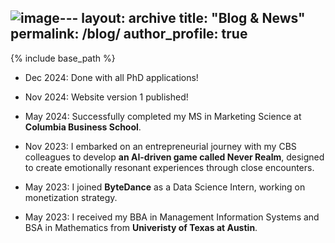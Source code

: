 ![image](https://github.com/user-attachments/assets/77d7802c-ac12-49ce-9227-d0b1ade1d881)---
layout: archive
title: "Blog & News"
permalink: /blog/
author_profile: true
---

{% include base_path %}

- Dec 2024: Done with all PhD applications!

- Nov 2024: Website version 1 published!

- May 2024: Successfully completed my MS in Marketing Science at **Columbia Business School**.

- Nov 2023: I embarked on an entrepreneurial journey with my CBS colleagues to develop **an AI-driven game called Never Realm**, designed to create emotionally resonant experiences through close encounters.

- May 2023: I joined **ByteDance** as a Data Science Intern, working on monetization strategy.

- May 2023: I received my BBA in Management Information Systems and BSA in Mathematics from **Univeristy of Texas at Austin**.
